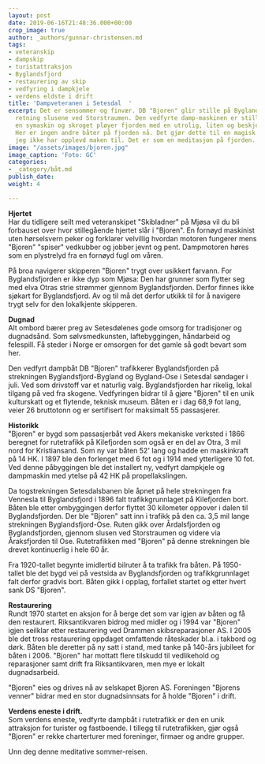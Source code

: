 ```yaml
---
layout: post
date: 2019-06-16T21:48:36.000+00:00
crop_image: true
author: _authors/gunnar-christensen.md
tags:
- veteranskip
- dampskip
- turistattraksjon
- Byglandsfjord
- restaurering av skip
- vedfyring i dampkjele
- verdens eldste i drift
title: 'Dampveteranen i Setesdal  '
excerpt: Det er sensommer og finvær. DB "Bjoren" glir stille på Byglands-fjorden i
  retning slusene ved Storstraumen. Den vedfyrte damp-maskinen er stillegående som
  en symaskin og skroget pløyer fjorden med en utrolig, liten og beskjeden hekksjø.
  Her er ingen andre båter på fjorden nå. Det gjør dette til en magisk og vakker opplevelse
  jeg ikke har opplevd maken til. Det er som en meditasjon på fjorden.
image: "/assets/images/bjoren.jpg"
image_caption: 'Foto: GC'
categories:
- _category/båt.md
publish_date: 
weight: 4

---
```

**Hjertet**  
Har du tidligere seilt med veteranskipet "Skibladner" på Mjøsa vil du bli forbauset over hvor stillegående hjertet slår i "Bjoren". En fornøyd maskinist uten hørselsvern peker og forklarer velvillig hvordan motoren fungerer mens "Bjoren" "spiser" vedkubber og jobber jevnt og pent. Dampmotoren høres som en plystrelyd fra en fornøyd fugl om våren.

På broa navigerer skipperen "Bjoren" trygt over usikkert farvann. For Byglandsfjorden er ikke dyp som Mjøsa: Den har grunner som flytter seg med elva Otras strie strømmer gjennom Byglandsfjorden. Derfor finnes ikke sjøkart for Byglandsfjord. Av og til må det derfor utkikk til for å navigere trygt selv for den lokalkjente skipperen.

**Dugnad**  
Alt ombord bærer preg av Setesdølenes gode omsorg for tradisjoner og dugnadsånd. Som sølvsmedkunsten, laftebyggingen, håndarbeid og felespill. Få steder i Norge er omsorgen for det gamle så godt bevart som her.

Den vedfyrt dampbåt DB "Bjoren" trafikkerer Byglandsfjorden på strekningen Byglandsfjord-Bygland og Bygland-Ose i Setesdal søndager i juli. Ved som drivstoff var et naturlig valg. Byglandsfjorden har rikelig, lokal tilgang på ved fra skogene. Vedfyringen bidrar til å gjøre "Bjoren" til en unik kulturskatt og et flytende, teknisk museum. Båten er i dag 68,9 fot lang, veier 26 bruttotonn og er sertifisert for maksimalt 55 passasjerer.

**Historikk**  
"Bjoren" er bygd som passasjerbåt ved Akers mekaniske verksted i 1866 beregnet for rutetrafikk på Kilefjorden som også er en del av Otra, 3 mil nord for Kristiansand. Som ny var båten 52' lang og hadde en maskinkraft på 14 HK. I 1897 ble den forlenget med 6 fot og i 1914 med ytterligere 10 fot. Ved denne påbyggingen ble det installert ny, vedfyrt dampkjele og dampmaskin med ytelse på 42 HK på propellakslingen.

Da togstrekningen Setesdalsbanen ble åpnet på hele strekningen fra Vennesla til Byglandsfjord i 1896 falt trafikkgrunnlaget på Kilefjorden bort. Båten ble etter ombyggingen derfor flyttet 30 kilometer oppover i dalen til Byglandsfjorden. Der ble "Bjoren" satt inn i trafikk på den ca. 3,5 mil lange strekningen Byglandsfjord-Ose. Ruten gikk over Årdalsfjorden og Byglandsfjorden, gjennom slusen ved Storstraumen og videre via Åraksfjorden til Ose. Rutetrafikken med "Bjoren" på denne strekningen ble drevet kontinuerlig i hele 60 år.

Fra 1920-tallet begynte imidlertid bilruter å ta trafikk fra båten. På 1950-tallet ble det bygd vei på vestsida av Byglandsfjorden og trafikkgrunnlaget falt derfor gradvis bort. Båten gikk i opplag, forfallet startet og etter hvert sank DS "Bjoren".

**Restaurering**  
Rundt 1970 startet en aksjon for å berge det som var igjen av båten og få den restaurert. Riksantikvaren bidrog med midler og i 1994 var "Bjoren" igjen seilklar etter restaurering ved Drammen skibsreparasjoner AS. I 2005 ble det tross restaurering oppdaget omfattende råteskader bl.a. i takbord og dørk. Båten ble deretter på ny satt i stand, med tanke på 140-års jubileet for båten i 2006. "Bjoren" har mottatt flere tilskudd til vedlikehold og reparasjoner samt drift fra Riksantikvaren, men mye er lokalt dugnadsarbeid.

"Bjoren" eies og drives nå av selskapet Bjoren AS. Foreningen "Bjorens venner" bidrar med en stor dugnadsinnsats for å holde "Bjoren" i drift.

**Verdens eneste i drift.**  
Som verdens eneste, vedfyrte dampbåt i rutetrafikk er den en unik attraksjon for turister og fastboende. I tillegg til rutetrafikken, gjør også "Bjoren" er rekke charterturer med foreninger, firmaer og andre grupper.

Unn deg denne meditative sommer-reisen.